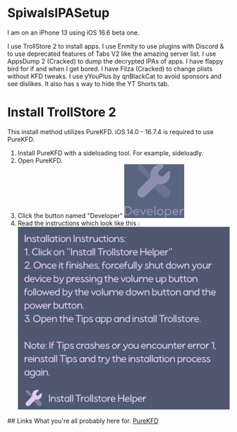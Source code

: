 # SpiwalsIPASetup
I am on an iPhone 13 using iOS 16.6 beta one.

I use TrollStore 2 to install apps.
I use Enmity to use plugins with Discord & to use deprecated features of Tabs V2 like the amazing server list.
I use AppsDump 2 (Cracked) to dump the decrypted IPAs of apps.
I have flappy bird for if and when I get bored.
I have Filza (Cracked) to change plists without KFD tweaks.
I use yYouPlus by qnBlackCat to avoid sponsors and see dislikes. It also has s way to hide the YT Shorts tab.


# Install TrollStore 2
This install method utilizes PureKFD. iOS 14.0 - 16.7.4 is required to use PureKFD.
1. Install PureKFD with a sideloading tool. For example, sideloadly.
2. Open PureKFD.
3. Click the button named "Developer" ![Toolbox icon which has text underneath which says "Developer"](images/icon_developer.png)
4. Read the instructions which look like this :![Install Trollstore Instructions](images/instructions_install_trollstore.png)

## Links
What you're all probably here for.
[PureKFD](https://github.com/PureKFD/PureKFD)